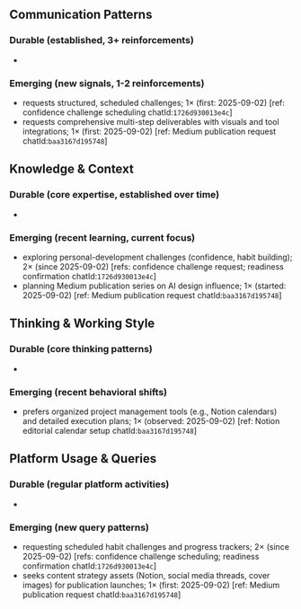 ## Communication Patterns
### Durable (established, 3+ reinforcements)
- 

### Emerging (new signals, 1-2 reinforcements)
- requests structured, scheduled challenges; 1× (first: 2025-09-02) [ref: confidence challenge scheduling chatId:`1726d930013e4c`]
- requests comprehensive multi-step deliverables with visuals and tool integrations; 1× (first: 2025-09-02) [ref: Medium publication request chatId:`baa3167d195748`]

## Knowledge & Context
### Durable (core expertise, established over time)
- 

### Emerging (recent learning, current focus)
- exploring personal-development challenges (confidence, habit building); 2× (since 2025-09-02) [refs: confidence challenge request; readiness confirmation chatId:`1726d930013e4c`]
- planning Medium publication series on AI design influence; 1× (started: 2025-09-02) [ref: Medium publication request chatId:`baa3167d195748`]

## Thinking & Working Style
### Durable (core thinking patterns)
- 

### Emerging (recent behavioral shifts)
- prefers organized project management tools (e.g., Notion calendars) and detailed execution plans; 1× (observed: 2025-09-02) [ref: Notion editorial calendar setup chatId:`baa3167d195748`]

## Platform Usage & Queries
### Durable (regular platform activities)
- 

### Emerging (new query patterns)
- requesting scheduled habit challenges and progress trackers; 2× (since 2025-09-02) [refs: confidence challenge scheduling; readiness confirmation chatId:`1726d930013e4c`]
- seeks content strategy assets (Notion, social media threads, cover images) for publication launches; 1× (first: 2025-09-02) [ref: Medium publication request chatId:`baa3167d195748`]